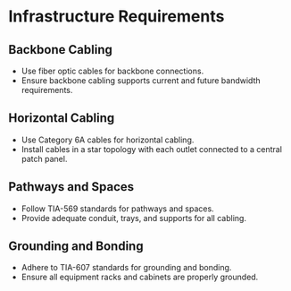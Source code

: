 # Infrastructure Requirements

## Backbone Cabling
- Use fiber optic cables for backbone connections.
- Ensure backbone cabling supports current and future bandwidth requirements.

## Horizontal Cabling
- Use Category 6A cables for horizontal cabling.
- Install cables in a star topology with each outlet connected to a central patch panel.

## Pathways and Spaces
- Follow TIA-569 standards for pathways and spaces.
- Provide adequate conduit, trays, and supports for all cabling.

## Grounding and Bonding
- Adhere to TIA-607 standards for grounding and bonding.
- Ensure all equipment racks and cabinets are properly grounded.
